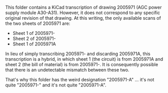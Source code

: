 This folder contains a KiCad transcription of drawing 2005971 (AGC power supply module A30-A31).  However, it does not correspond to any specific original revision of that drawing.  At this writing, the only available scans of the two sheets of 2005971 are:

* Sheet 1 of 2005971-
* Sheet 2 of 2005971-
* Sheet 1 of 2005971A

In lieu of simply transcribing 2005971- and discarding 2005971A, this transcription is a hybrid, in which sheet 1 (the circuit) is from 2005971A and sheet 2 (the bill of material) is from 2005971-.  It is consequently possible that there is an undetectable mismatch between these two.

That's why this folder has the weird designation "2005971-A" ... it's not quite "2005971-" and it's not quite "2005971-A".
